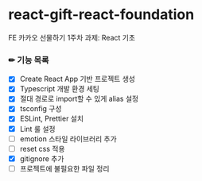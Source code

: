 # react-gift-react-foundation

FE 카카오 선물하기 1주차 과제: React 기초

### ✏ 기능 목록

- [x] Create React App 기반 프로젝트 생성
- [x] Typescript 개발 환경 세팅
- [x] 절대 경로로 import할 수 있게 alias 설정
- [x] tsconfig 구성
- [x] ESLint, Prettier 설치
- [x] Lint 룰 설정
- [ ] emotion 스타일 라이브러리 추가
- [ ] reset css 적용
- [x] gitignore 추가
- [ ] 프로젝트에 불필요한 파일 정리
